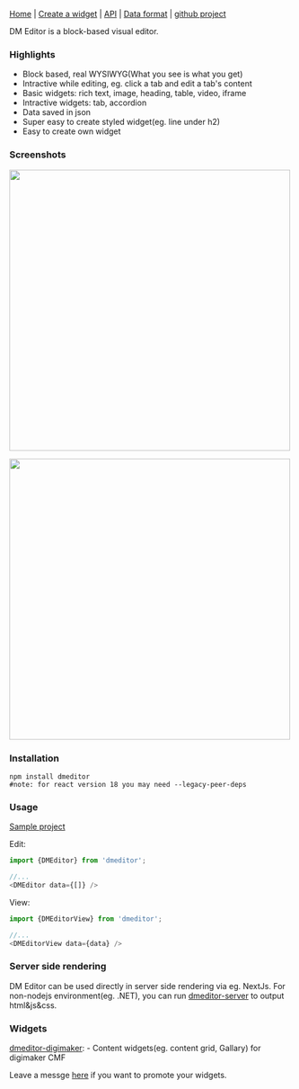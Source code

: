 
[Home](/) | [Create a widget](/create-widget) | [API](/api) | [Data format](/data-format) | [github project](https://github.com/digimakergo/dmeditor)

DM Editor is a block-based visual editor.

### Highlights
- Block based, real WYSIWYG(What you see is what you get)
- Intractive while editing, eg. click a tab and edit a tab's content
- Basic widgets: rich text, image, heading, table, video, iframe
- Intractive widgets: tab, accordion
- Data saved in json
- Super easy to create styled widget(eg. line under h2)
- Easy to create own widget

### Screenshots

<a href="https://www.digimaker.com/var/images/w/wzz/upload-2038061186-screen1.png"><img width="500px" src="https://www.digimaker.com/var/images/thumbnail/images/w/wzz/upload-2038061186-screen1.png" /></a>

<a href="https://raw.githubusercontent.com/digimakergo/dmeditor/main/screen2.png"><img width="500px" src="https://raw.githubusercontent.com/digimakergo/dmeditor/main/screen2.png" /></a>

### Installation

```
npm install dmeditor
#note: for react version 18 you may need --legacy-peer-deps
```

### Usage

[Sample project](https://github.com/digimakergo/dmeditor-sample)

Edit:
```typescript
import {DMEditor} from 'dmeditor';

//...
<DMEditor data={[]} />
```

View:
```typescript
import {DMEditorView} from 'dmeditor';

//...
<DMEditorView data={data} />
```

### Server side rendering

DM Editor can be used directly in server side rendering via eg. NextJs. For non-nodejs environment(eg. .NET), you can run [dmeditor-server](https://github.com/digimakergo/dmeditor-server) to output html&js&css.


### Widgets
[dmeditor-digimaker](https://github.com/digimakergo/dmeditor-digimaker/):  - Content widgets(eg. content grid, Gallary) for digimaker CMF

Leave a messge [here](https://github.com/digimakergo/dmeditor/issues/1) if you want to promote your widgets.
